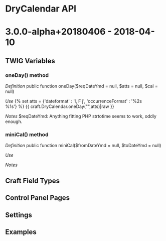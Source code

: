 # DryCalendar API
# 3.0.0-alpha+20180406 - 2018-04-10

## TWIG Variables

### oneDay() method

*Definition*
public function oneDay($reqDateYmd = null, $atts = null, $cal = null)

*Use*
{% set atts = {'dateformat' : 'l, F j', 'occurrenceFormat' : '%2s<br>%1s'} %}
{{ craft.DryCalendar.oneDay("",atts)|raw }}

*Notes*
$reqDateYmd: Anything fitting PHP strtotime seems to work, oddly enough.

### miniCal() method

*Definition*
public function miniCal($fromDateYmd = null, $toDateYmd = null)

*Use*

*Notes*

## Craft Field Types

## Control Panel Pages

## Settings

## Examples
